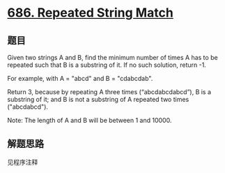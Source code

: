 # [686. Repeated String Match](https://leetcode-cn.com/problems/repeated-string-match/)

## 题目

Given two strings A and B, find the minimum number of times A has to be repeated such that B is a substring of it. If no such solution, return -1.

For example, with A = "abcd" and B = "cdabcdab".

Return 3, because by repeating A three times (“abcdabcdabcd”), B is a substring of it; and B is not a substring of A repeated two times ("abcdabcd").

Note:
The length of A and B will be between 1 and 10000.

## 解题思路

见程序注释
